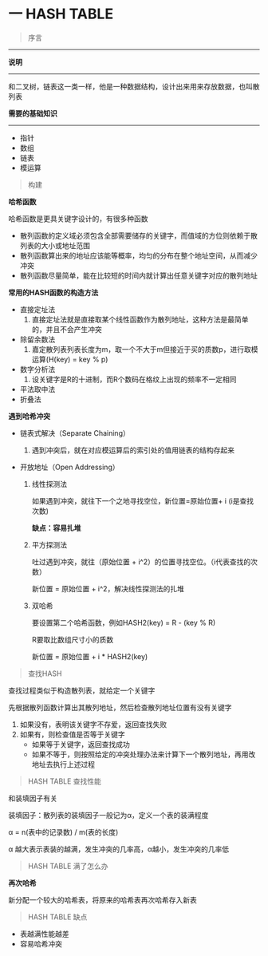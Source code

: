 # 一 HASH TABLE

> 序言

---

**说明**

---

和二叉树，链表这一类一样，他是一种数据结构，设计出来用来存放数据，也叫散列表

**需要的基础知识**

---

* 指针
* 数组
* 链表
* 模运算

> 构建

**哈希函数**

哈希函数是更具关键字设计的，有很多种函数

* 散列函数的定义域必须包含全部需要储存的关键字，而值域的方位则依赖于散列表的大小或地址范围
* 散列函数算出来的地址应该能等概率，均匀的分布在整个地址空间，从而减少冲突
* 散列函数尽量简单，能在比较短的时间内就计算出任意关键字对应的散列地址

**常用的HASH函数的构造方法**

* 直接定址法
  1. 直接定址法就是直接取某个线性函数作为散列地址，这种方法是最简单的，并且不会产生冲突
* 除留余数法
  1. 嘉定散列表列表长度为m，取一个不大于m但接近于买的质数p，进行取模运算(H(key) = key % p)
* 数字分析法
  1. 设关键字是R的十进制，而R个数码在格纹上出现的频率不一定相同
* 平法取中法
* 折叠法

**遇到哈希冲突**

* 链表式解决（Separate Chaining）

  1. 遇到冲突后，就在对应模运算后的索引处的值用链表的结构存起来

* 开放地址（Open Addressing）

  1. 线性探测法

     如果遇到冲突，就往下一个之地寻找空位，新位置=原始位置+ i (i是查找次数)

     **缺点：容易扎堆**

  2. 平方探测法

     吐过遇到冲突，就往（原始位置 + i^2）的位置寻找空位。（i代表查找的次数）

     新位置 = 原始位置 + i^2，解决线性探测法的扎堆

  3. 双哈希

     要设置第二个哈希函数，例如HASH2(key) = R - (key %  R)

     R要取比数组尺寸小的质数

     新位置 = 原始位置 + i * HASH2(key)



> 查找HASH

查找过程类似于构造散列表，就给定一个关键字

先根据散列函数计算出其散列地址，然后检查散列地址位置有没有关键字

1. 如果没有，表明该关键字不存爱，返回查找失败
2. 如果有，则检查值是否等于关键字
   * 如果等于关键字，返回查找成功
   * 如果不等于，则按照给定的冲突处理办法来计算下一个散列地址，再用改地址去执行上述过程

> HASH TABLE 查找性能

和装填因子有关

装填因子：散列表的装填因子一般记为α，定义一个表的装满程度

α = n(表中的记录数) / m(表的长度)

α 越大表示表装的越满，发生冲突的几率高，α越小，发生冲突的几率低



> HASH TABLE 满了怎么办

**再次哈希**

新分配一个较大的哈希表，将原来的哈希表再次哈希存入新表

> HASH TABLE 缺点

* 表越满性能越差
* 容易哈希冲突